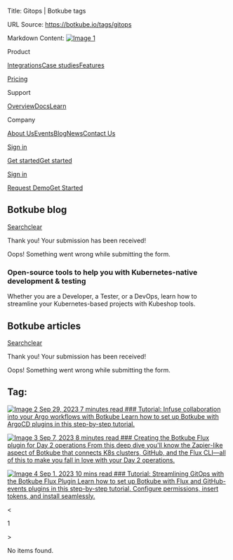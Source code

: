 Title: Gitops | Botkube tags

URL Source: https://botkube.io/tags/gitops

Markdown Content:
[![Image 1](https://cdn.prod.website-files.com/633705de6adaa38599d8e258/6338148fa3f8a509639804fa_botkube-logo.svg)](https://botkube.io/)

Product

[Integrations](https://botkube.io/integrations)[Case studies](https://botkube.io/case-studies)[Features](https://botkube.io/features)

[Pricing](https://botkube.io/pricing)

Support

[Overview](https://botkube.io/support)[Docs](https://docs.botkube.io/)[Learn](https://botkube.io/learn)

Company

[About Us](https://botkube.io/about)[Events](https://botkube.io/events)[Blog](https://botkube.io/blog)[News](https://botkube.io/news)[Contact Us](https://botkube.io/contact)

[Sign in](https://app.botkube.io/)

[Get started](#)[Get started](https://app.botkube.io/)

[Sign in](https://app.botkube.io/)

[Request Demo](https://botkube.io/demo)[Get Started](https://app.botkube.io/)

Botkube blog
------------

[Search](#)[clear](#)

Thank you! Your submission has been received!

Oops! Something went wrong while submitting the form.

### Open-source tools to help you with Kubernetes-native development & testing

Whether you are a Developer, a Tester, or a DevOps, learn how to streamline your Kubernetes-based projects with Kubeshop tools.

Botkube articles
----------------

[Search](#)[clear](#)

Thank you! Your submission has been received!

Oops! Something went wrong while submitting the form.

Tag:
----

[![Image 2](https://cdn.prod.website-files.com/634fabb21508d6c9db9bc46f/6516efe00702dd28ddc86dc1_Botkube%20BLOG%20Thumbnail%20(6).png) Sep 29, 2023 7 minutes read ### Tutorial: Infuse collaboration into your Argo workflows with Botkube Learn how to set up Botkube with ArgoCD plugins in this step-by-step tutorial.](https://botkube.io/blog/getting-started-with-botkube-and-argocd)

[![Image 3](https://cdn.prod.website-files.com/634fabb21508d6c9db9bc46f/64f9b5dbb73ee07c45f4527e_Blog_Thumbnail.jpg) Sep 7, 2023 8 minutes read ### Creating the Botkube Flux plugin for Day 2 operations From this deep dive you'll know the Zapier-like aspect of Botkube that connects K8s clusters, GitHub, and the Flux CLI—all of this to make you fall in love with your Day 2 operations.](https://botkube.io/blog/creating-the-botkube-flux-plugin-for-day-2-operations)

[![Image 4](https://cdn.prod.website-files.com/634fabb21508d6c9db9bc46f/64f21dfb51c3be1367d4b8d1_fluxtutorial.png) Sep 1, 2023 10 mins read ### Tutorial: Streamlining GitOps with the Botkube Flux Plugin Learn how to set up Botkube with Flux and GitHub-events plugins in this step-by-step tutorial. Configure permissions, insert tokens, and install seamlessly.](https://botkube.io/blog/streamlining-gitops-with-the-botkube-flux-plugin)

<

1

\>

No items found.
